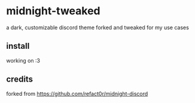 # midnight-tweaked
a dark, customizable discord theme forked and tweaked for my use cases

## install
working on :3

## credits
forked from <https://github.com/refact0r/midnight-discord>
